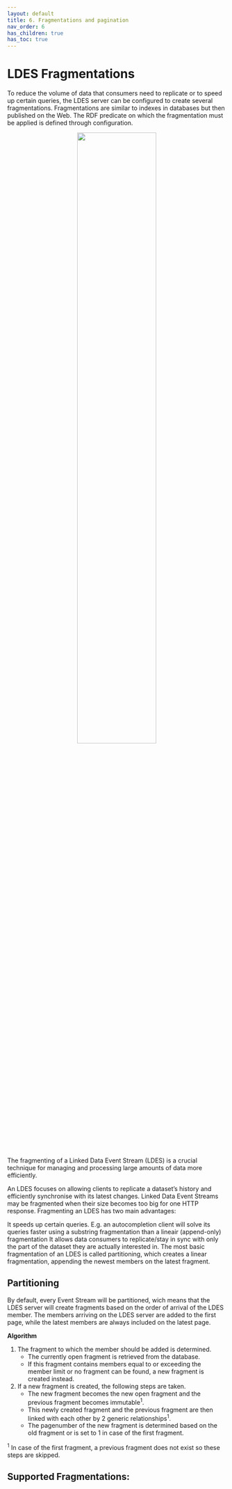 ```yaml
---
layout: default
title: 6. Fragmentations and pagination
nav_order: 6
has_children: true
has_toc: true
---
```


# LDES Fragmentations

To reduce the volume of data that consumers need to replicate or to speed up certain queries,
the LDES server can be configured to create several fragmentations.
Fragmentations are similar to indexes in databases but then published on the Web.
The RDF predicate on which the fragmentation must be applied is defined through configuration.

<p align="center"><img src="https://informatievlaanderen.github.io/VSDS-Tech-Docs/assets/images/fragmentation.png" width="60%" text-align="center"></p>

The fragmenting of a Linked Data Event Stream (LDES) is a crucial technique for managing and processing large amounts of data more efficiently.

An LDES focuses on allowing clients to replicate a dataset’s history and efficiently synchronise with its latest changes. Linked Data Event Streams may be fragmented when their size becomes too big for one HTTP response. Fragmenting an LDES has two main advantages:

It speeds up certain queries. E.g. an autocompletion client will solve its queries faster using a substring fragmentation than a lineair (append-only) fragmentation
It allows data consumers to replicate/stay in sync with only the part of the dataset they are actually interested in.
The most basic fragmentation of an LDES is called partitioning, which creates a linear fragmentation, appending the newest members on the latest fragment.

## Partitioning

By default, every Event Stream will be partitioned, wich means that the LDES server will create fragments based on the order of arrival of the LDES member.
The members arriving on the LDES server are added to the first page, while the latest members are always included on the latest page.

**Algorithm**

1. The fragment to which the member should be added is determined.
   - The currently open fragment is retrieved from the database.
   - If this fragment contains members equal to or exceeding the member limit or no fragment can be found, a new fragment is created instead.
2. If a new fragment is created, the following steps are taken.
   - The new fragment becomes the new open fragment and the previous fragment becomes immutable<sup>1</sup>.
   - This newly created fragment and the previous fragment are then linked with each other by 2 generic relationships<sup>1</sup>.
   - The pagenumber of the new fragment is determined based on the old fragment or is set to 1 in case of the first fragment.

<sup>1</sup> In case of the first fragment, a previous fragment does not exist so these steps are skipped.

## Supported Fragmentations:
